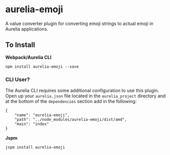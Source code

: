 # aurelia-emoji
A value converter plugin for converting emoji strings to actual emoji in Aurelia applications.

## To Install

**Webpack/Aurelia CLI**

``` shell
npm install aurelia-emoji --save
```

### CLI User?
The Aurelia CLI requires some additional configuration to use this plugin. Open up your `aurelia.json` file located in the `aurelia_project` directory and at the bottom of the `dependencies` section add in the following:

```
{
    "name": "aurelia-emoji",
    "path": "../node_modules/aurelia-emoji/dist/amd",
    "main": "index"
}
```

**Jspm**

``` shell
jspm install aurelia-emoji
```
